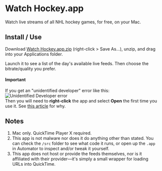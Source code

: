 Watch Hockey.app
============

Watch live streams of all NHL hockey games, for free, on your Mac.

## Install / Use

Download [Watch Hockey.app.zip](https://raw.github.com/mismith/watch-hockey/master/Watch%20Hockey.app.zip) (right-click &gt; Save As&hellip;), unzip, and drag into your Applications folder.

Launch it to see a list of the day's available live feeds. Then choose the bitrate/quality you prefer.

#### Important
If you get an "unidentified developer" error like this:<br>
![Unidentified Developer error](http://cdn.imore.com/sites/imore.com/files/styles/large/public/field/image/2012/08/Gatekeeper%20can%27t%20open_0.jpeg)<br>
Then you will need to **right-click** the app and select **Open** the first time you use it. See [this article](http://www.imore.com/how-open-apps-unidentified-developer-os-x-mountain-lion) for why.


## Notes

1. Mac only. QuickTime Player X required.
2. This app is not malware nor does it do anything other than stated. You can check the `/src` folder to see what code it runs, or open up the `.app` in Automator to inspect and/or tweak it yourself.
3. This app does not host or provide the feeds themselves, nor is it affiliated with their provider—it's simply a small wrapper for loading URLs into QuickTime.
